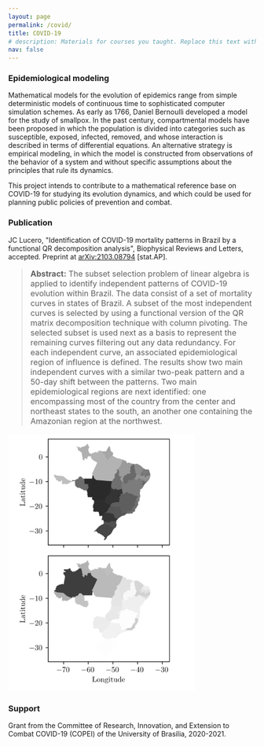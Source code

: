 ```yaml
---
layout: page
permalink: /covid/
title: COVID-19
# description: Materials for courses you taught. Replace this text with your description.
nav: false
---
```


### Epidemiological modeling

Mathematical models for the evolution of epidemics range from simple deterministic models of continuous time to sophisticated computer simulation schemes. As early as 1766, Daniel Bernoulli developed a model for the study of smallpox. In the past century, compartmental models have been proposed in which the population is divided into categories such as susceptible, exposed, infected, removed, and whose interaction is described in terms of differential equations. An alternative strategy is empirical modeling, in which the model is constructed from  observations of the behavior of a system and without specific assumptions about the principles that rule its dynamics.     

This project intends to contribute to a mathematical reference base on COVID-19 for studying its evolution dynamics, and which could be used for planning public policies of prevention and combat.
        
### Publication

JC Lucero, "Identification of COVID-19 mortality patterns in Brazil
            by a functional QR decomposition analysis", Biophysical Reviews and Letters, accepted. Preprint at <a href="https://arxiv.org/abs/2103.08794">	arXiv:2103.08794</a> [stat.AP].    

<blockquote style="font-size:1rem"><b>Abstract:</b> The subset selection problem of linear algebra is applied to identify independent patterns of COVID-19 evolution within Brazil. The data consist of a set of mortality curves in states of Brazil. A subset of the most independent curves is selected by using a functional version of the QR matrix decomposition technique with column pivoting. The selected subset is used next as a basis to represent the remaining curves filtering out any data redundancy. For each independent curve, an associated epidemiological region of influence is defined. The results show two main independent curves with a similar two-peak pattern and a 50-day shift between the patterns. Two main epidemiological regions are next identified: one encompassing most of the country from the center and northeast states to the south, an another one containing the Amazonian region at the northwest.</blockquote>

<img style="max-width: 380px" src="/assets/img/covid_regionsb.png">

### Support 
        
Grant from the Committee of Research, Innovation, and Extension to Combat COVID-19 (COPEI) of the University of Brasília, 2020-2021.
